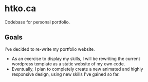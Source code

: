 # htko.ca
Codebase for personal portfolio.

## Goals
I've decided to re-write my portfolio website. 
- As an exercise to display my skills, I will be rewriting the current wordpress template as a static website of my own code. 
- Eventually, I plan to completely create a new animated and highly responsive design, using new skills I've gained so far.

